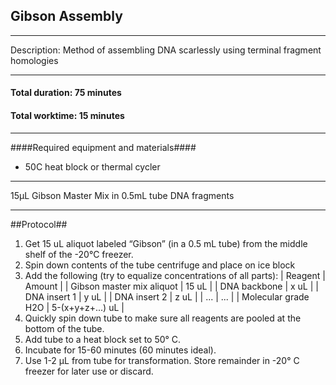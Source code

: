 Gibson Assembly
---------------
- - - - - - - - - - - 
Description: Method of assembling DNA scarlessly using terminal fragment homologies
- - - - - - - - - - - 
#### Total duration: 75 minutes
#### Total worktime: 15 minutes
- - - - - - - - - - - 
####Required equipment and materials####
* 50C heat block or thermal cycler
-------------------
15µL Gibson Master Mix in 0.5mL tube
DNA fragments
- - - - - - - - - - - 
##Protocol##
1. Get 15 uL aliquot labeled “Gibson” (in a 0.5 mL tube) from the middle shelf of the -20°C freezer.
2. Spin down contents of the tube centrifuge and place on ice block
3. Add the following (try to equalize concentrations of all parts):
| Reagent                   | Amount           |
| Gibson master mix aliquot | 15 uL            |
| DNA backbone              | x uL             | 
| DNA insert 1              | y uL             | 
| DNA insert 2              | z uL             |
| ...                       | ...              |
| Molecular grade H2O       | 5-(x+y+z+...) uL |
4. Quickly spin down tube to make sure all reagents are pooled at the bottom of the tube. 
5. Add tube to a heat block set to 50° C.
6. Incubate for 15-60 minutes (60 minutes ideal).
7. Use 1-2 µL from tube for transformation. Store remainder in -20° C freezer for later use or discard.
